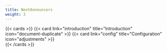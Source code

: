 ```yaml
---
title: NextAnnouncers
weight: 3
---
```

{{< cards >}} 
    {{< card link="introduction" title="Introduction" icon="document-duplicate" >}} 
    {{< card link="config" title="Configuration" icon="adjustments" >}}  
{{< /cards >}}